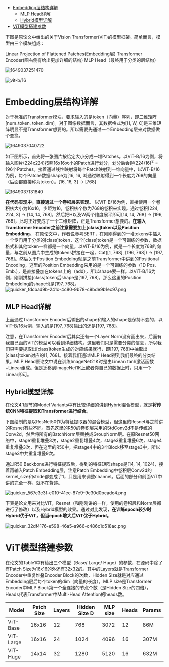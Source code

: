 - [ Embedding层结构详解](#head1)
	- [MLP Head详解](#head2)
	- [ Hybrid模型详解](#head3)
- [ ViT模型搭建参数](#head4)


下图是原论文中给出的关于Vision Transformer(ViT)的模型框架。简单而言，模型由三个模块组成：

Linear Projection of Flattened Patches(Embedding层)
Transformer Encoder(图右侧有给出更加详细的结构)
MLP Head（最终用于分类的层结构）

![1649037251470](C:\Users\WENCHAO\AppData\Roaming\Typora\typora-user-images\1649037251470.png)





![vit-b/16](https://img-blog.csdnimg.cn/20210704124600507.png?x-oss-process=image/watermark,type_ZmFuZ3poZW5naGVpdGk,shadow_10,text_aHR0cHM6Ly9ibG9nLmNzZG4ubmV0L3FxXzM3NTQxMDk3,size_16,color_FFFFFF,t_70#pic_center)

# <span id="head1"> Embedding层结构详解</span>



对于标准的Transformer模块，要求输入的是token（向量）序列，即二维矩阵[num_token, token_dim]。对于图像数据而言，其数据格式为[H, W, C]是三维矩阵明显不是Transformer想要的。所以需要先通过一个Embedding层来对数据做个变换。

![1649037040722](C:\Users\WENCHAO\AppData\Roaming\Typora\typora-user-images\1649037040722.png)

如下图所示，首先将一张图片按给定大小分成一堆Patches。以ViT-B/16为例，将输入图片(224x224)按照16x16大小的Patch进行划分，划分后会得$(224/16)^2=196$个Patches。接着通过线性映射将每个Patch映射到一维向量中，以ViT-B/16为例，每个Patche数据shape为[16, 16, 3]通过映射得到一个长度为768的向量（后面都直接称为token）。[16, 16, 3] -> [768]

![1649037131840](C:\Users\WENCHAO\AppData\Roaming\Typora\typora-user-images\1649037131840.png)



**在代码实现中，直接通过一个卷积层来实现**。 以ViT-B/16为例，直接使用一个卷积核大小为16x16，步距为16，卷积核个数为768的卷积来实现。通过卷积[224, 224, 3] -> [14, 14, 768]，然后把H以及W两个维度展平即可[14, 14, 768] -> [196, 768]，此时正好变成了一个二维矩阵，正是Transformer想要的。**在输入Transformer Encoder之前注意需要加上[class]token以及Position Embedding**。 在原论文中，作者说参考BERT，在刚刚得到的一堆tokens中插入一个专门用于分类的[class]token，这个[class]token是一个可训练的参数，数据格式和其他token一样都是一个向量，以ViT-B/16为例，就是一个长度为768的向量，与之前从图片中生成的tokens拼接在一起，Cat([1, 768], [196, 768]) -> [197, 768]。然后关于Position Embedding就是之前Transformer中讲到的Positional Encoding，这里的Position Embedding采用的是一个可训练的参数（1D Pos. Emb.），是直接叠加在tokens上的（add），所以shape要一样。以ViT-B/16为例，刚刚拼接[class]token后shape是[197, 768]，那么这里的Position Embedding的shape也是[197, 768]。
![quicker_fdcbad9b-241c-4c80-9b78-c9bde9b1ec97.png](https://s2.loli.net/2022/04/06/3WKT7YVBwothkxG.png)





## <span id="head2">MLP Head详解</span>

上面通过Transformer Encoder后输出的shape和输入的shape是保持不变的，以ViT-B/16为例，输入的是[197, 768]输出的还是[197, 768]。



注意，在Transformer Encoder后其实还有一个Layer Norm没有画出来，后面有我自己画的ViT的模型可以看到详细结构。这里我们只是需要分类的信息，所以我们只需要提取出[class]token生成的对应结果就行，即[197, 768]中抽取出[class]token对应的[1, 768]。接着我们通过MLP Head得到我们最终的分类结果。MLP Head原论文中说在训练ImageNet21K时是由Linear+tanh激活函数+Linear组成。但是迁移到ImageNet1K上或者你自己的数据上时，只用一个Linear即可。




## <span id="head3"> Hybrid模型详解</span>

在论文4.1章节的Model Variants中有比较详细的讲到Hybrid混合模型，就是**将传统CNN特征提取和Transformer进行结合**。

下图绘制的是以ResNet50作为特征提取器的混合模型，但这里的Resnet与之前讲的Resnet有些不同。首先这里的R50的卷积层采用的StdConv2d不是传统的Conv2d，然后将所有的BatchNorm层替换成GroupNorm层。在原Resnet50网络中，stage1重复堆叠3次，stage2重复堆叠4次，stage3重复堆叠6次，stage4重复堆叠3次，但在这里的R50中，把stage4中的3个Block移至stage3中，所以stage3中共重复堆叠9次。

通过R50 Backbone进行特征提取后，得到的特征矩阵shape是[14, 14, 1024]，接着再输入Patch Embedding层，注意Patch Embedding中卷积层Conv2d的kernel_size和stride都变成了1，只是用来调整channel。后面的部分和前面ViT中讲的完全一样，就不在赘述。



![quicker_567c3e3f-e010-41ee-87e9-9c30d0bcadc4.png](https://s2.loli.net/2022/04/06/XMYJBoktFP5ax9K.png)





下表是论文用来对比ViT，Resnet（和刚刚讲的一样，使用的卷积层和Norm层都进行了修改）以及Hybrid模型的效果。通过对比发现，**在训练epoch较少时Hybrid优于ViT，但当epoch增大后ViT优于Hybrid。**



![quicker_32df4176-e598-46a5-a966-c486c1d518ac.png](https://s2.loli.net/2022/04/06/Jq8rgvsjV7tULka.png)





# <span id="head4"> ViT模型搭建参数</span>

在论文的Table1中有给出三个模型（Base/ Large/ Huge）的参数，在源码中除了有Patch Size为16x16的外还有32x32的。其中的Layers就是Transformer Encoder中重复堆叠Encoder Block的次数，Hidden Size就是对应通过Embedding层后每个token的dim（向量的长度），MLP size是Transformer Encoder中MLP Block第一个全连接的节点个数（是Hidden Size的四倍），Heads代表Transformer中Multi-Head Attention的heads数。



| Model     | Patch Size | Layers | Hidden Size D | MLP size | Heads | Params |
| --------- | ---------- | ------ | ------------- | -------- | ----- | ------ |
| ViT-Base  | 16x16      | 12     | 768           | 3072     | 12    | 86M    |
| ViT-Large | 16x16      | 24     | 1024          | 4096     | 16    | 307M   |
| ViT-Huge  | 14x14      | 32     | 1280          | 5120     | 16    | 632M   |




















